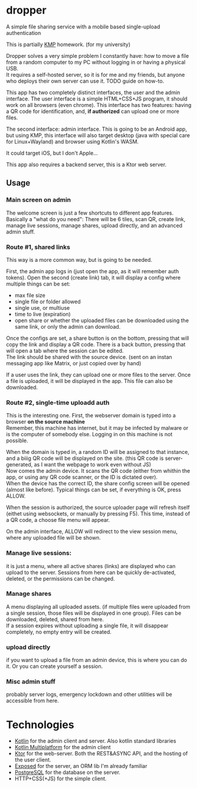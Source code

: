 # dropper
A simple file sharing service with a mobile based single-upload authentication

This is partially [KMP](https://viaubxav084.github.io/laborok/) homework. (for my university)

Dropper solves a very simple problem I constantly have: how to move a file from a random computer to my PC without logging in or having a physical USB.  
It requires a self-hosted server, so it is for me and my friends, but anyone who deploys their own server can use it. TODO guide on how-to.  

This app has two completely distinct interfaces, the user and the admin interface. The user interface is a simple HTML+CSS+JS program,
it should work on all browsers (even chrome). This interface has two features: having a QR code for identification, and, **if authorized** can upload one or more files.  
  
The second interface: admin interface. This is going to be an Android app, but using KMP,
this interface will also target desktop (java with special care for Linux+Wayland) and browser using Kotlin's WASM.  

It could target iOS, but I don't Apple...

This app also requires a backend server, this is a Ktor web server.  

## Usage

### Main screen on admin
The welcome screen is just a few shortcuts to different app features. Basically a "what do you need": There will be 6 tiles, scan QR, create link, 
manage live sessions, manage shares, upload directly, and an advanced admin stuff.  

### Route #1, shared links
This way is a more common way, but is going to be needed.   

First, the admin app logs in (just open the app, as it will remember auth tokens). Open the second (create link) tab, it will display a config where multiple things can be set:
- max file size
- single file or folder allowed
- single use, or multiuse
- time to live (expiration)
- open share or whether the uploaded files can be downloaded using the same link, or only the admin can download.

Once the configs are set, a share button is on the bottom, pressing that will copy the link and display a QR code. There is a back button, pressing that will open a tab where the session can be edited.  
The link should be shared with the source device. (sent on an instan messaging app like Matrix, or just copied over by hand)

If a user uses the link, they can upload one or more files to the server. Once a file is uploaded, it will be displayed in the app. This file can also be downloaded.

### Route #2, single-time uploadd auth
This is the interesting one.
First, the webserver domain is typed into a browser **on the source machine**  
Remember, this machine has internet, but it may be infected by malware or is the computer of somebody else. Logging in on this machine is not possible.

When the domain is typed in, a random ID will be assigned to that instance, and a biiig QR code will be displayed on the site. (this QR code is server-generated, as I want the webpage to work even without JS)  
Now comes the admin device. It scans the QR code (either from whithin the app, or using any QR code scanner, or the ID is dictated over).  
When the device has the correct ID, the share config screen will be opened (almost like before). Typical things can be set, if everything is OK, press ALLOW.  

When the session is authorized, the source uploader page will refresh itself (eithet using websockets, or manually by pressing F5). This time, instead of a QR code, a choose file menu will appear.  

On the admin interface, ALLOW will redirect to the view session menu, where any uploaded file will be shown.


### Manage live sessions:
it is just a menu, where all active shares (links) are displayed who can upload to the server. Sessions from here can be quickly de-activated, deleted, or the permissions can be changed.  

### Manage shares
A menu displaying all uploaded assets. (if multiple files were uploaded from a single session, those files will be displayed in one group). Files can be downloaded, deleted, shared from here.  
If a session expires without uploading a single file, it will disappear completely, no empty entry will be created.   

### upload directly
if you want to upload a file from an admin device, this is where you can do it. Or you can create yourself a session.   

### Misc admin stuff
probably server logs, emergency lockdown and other utilities will be accessible from here.

# Technologies
- [Kotlin](https://kotlinlang.org/) for the admin client and server. Also kotlin standard libraries
- [Kotlin Multiplatform](https://www.jetbrains.com/kotlin-multiplatform/) for the admin client
- [Ktor](https://ktor.io/) for the web-server. Both the REST&ASYNC API, and the hosting of the user client.
- [Exposed](https://www.jetbrains.com/exposed/) for the server, an ORM lib I'm already familiar
- [PostgreSQL](https://www.postgresql.org/) for the database on the server.
- HTTP+CSS(+JS) for the simple client.
